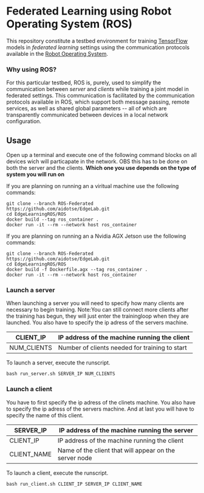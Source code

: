 # Federated Learning using Robot Operating System (ROS)

This repository constitute a testbed environment for training [TensorFlow](https://www.tensorflow.org/) models in *federated learning* settings using the communication protocols available in the [Robot Operating System](https://www.ros.org/).

### Why using ROS? 

For this particular testbed, ROS is, purely, used to simplify the communication between _server_ and _clients_ while training a joint model in federated settings. This communication is facilitated by the communication protocols available in ROS, which support both message passing, remote services, as well as shared global parameters -- all of which are transparently communicated between devices in a local network configuration.

## Usage

Open up a terminal and execute one of the following command blocks on all devices wich will particapate in the network. OBS this has to be done on both the server and the clients. 
**Which one you use depends on the type of system you will run on**

If you are planning on running an a viritual machine use the following commands:
```
git clone --branch ROS-Federated https://github.com/aidotse/EdgeLab.git
cd EdgeLearningROS/ROS
docker build --tag ros_container .
docker run -it --rm --network host ros_container
```

If you are planning on running an a Nvidia AGX Jetson use the following commands:
```
git clone --branch ROS-Federated https://github.com/aidotse/EdgeLab.git
cd EdgeLearningROS/ROS
docker build -f Dockerfile.agx --tag ros_container .
docker run -it --rm --network host ros_container
```
### Launch a server

When launching a server you will need to specify how many clients are necessary to begin training. Note:You can still connect more clients after the training has begun, they will just enter the trainingloop when they are launched. You also have to specify the ip adress of the servers machine.

| CLIENT_IP    | IP address of the machine running the client | 
|--------------|-----------|
| NUM_CLIENTS | Number of clients needed for training to start      |


To launch a server, execute the runscript.

```
bash run_server.sh SERVER_IP NUM_CLIENTS
```
### Launch a client

You have to first specify the ip adress of the clinets machine. You also have to specify the ip adress of the servers machine. And at last you will have to specify the name of this client.

| SERVER_IP | IP address of the machine running the server |
|--------------|-----------|
| CLIENT_IP | IP address of the machine running the client |
| CLIENT_NAME | Name of the client that will appear on the server node |

To launch a client, execute the runscript.

```
bash run_client.sh CLIENT_IP SERVER_IP CLIENT_NAME
```


